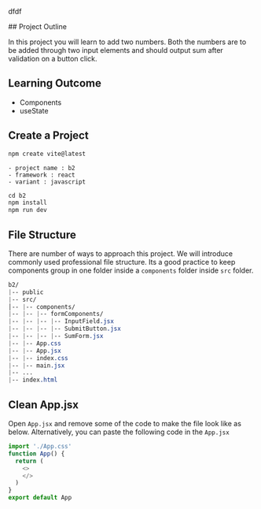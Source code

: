 <p style="center">dfdf</p>
## Project Outline

In this project you will learn to add two numbers. Both the numbers are to be added through two input elements and should output sum after validation on a button click.

## Learning Outcome

* Components
* useState

## Create a Project

```js
npm create vite@latest
```

    - project name : b2
    - framework : react
    - variant : javascript

```js
cd b2
npm install
npm run dev
```
## File Structure
There are number of ways to approach this project. We will introduce commonly used professional file structure. Its a good practice to keep components group in one folder inside a `components` folder inside `src` folder.

```css
b2/
|-- public
|-- src/
│-- |-- components/
|-- |-- |-- formComponents/
|-- |-- |-- |-- InputField.jsx  
|-- |-- |-- |-- SubmitButton.jsx 
|-- |-- |-- |-- SumForm.jsx 
|-- |-- App.css
|-- |-- App.jsx
|-- |-- index.css
|-- |-- main.jsx
|-- ...
|-- index.html

```

## Clean App.jsx

Open `App.jsx` and remove some of the code to make the file look like as below. Alternatively, you can paste the following code in the `App.jsx`

```js
import './App.css'
function App() {
  return (
    <>
    </>
  )
}
export default App
```
